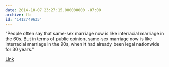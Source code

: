 ```yaml
---
date: 2014-10-07 23:27:15.000000000 -07:00
archive: fb
id: '1412749635'
---
```


"People often say that same-sex marriage now is like interracial marriage in the 60s. But in terms of public opinion, same-sex marriage now is like interracial marriage in the 90s, when it had already been legal nationwide for 30 years."

[Link](http://xkcd.com/1431/)
